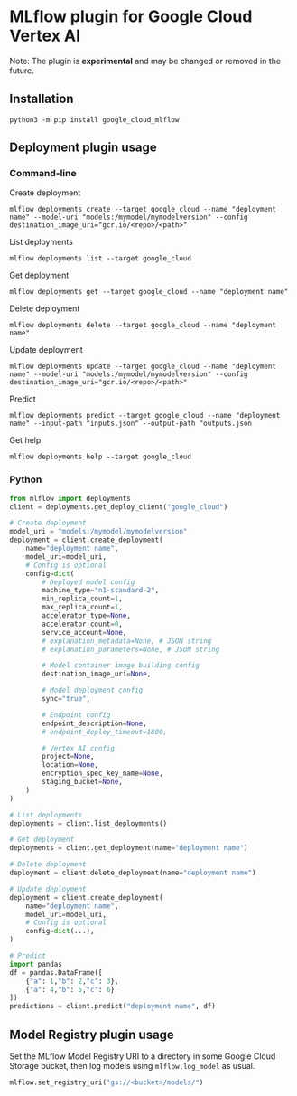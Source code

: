 # MLflow plugin for Google Cloud Vertex AI

Note: The plugin is **experimental** and may be changed or removed in the future.

## Installation

```shell
python3 -m pip install google_cloud_mlflow
```

## Deployment plugin usage

### Command-line

Create deployment

```shell
mlflow deployments create --target google_cloud --name "deployment name" --model-uri "models:/mymodel/mymodelversion" --config destination_image_uri="gcr.io/<repo>/<path>"
```

List deployments

```shell
mlflow deployments list --target google_cloud
```

Get deployment

```shell
mlflow deployments get --target google_cloud --name "deployment name"
```

Delete deployment

```shell
mlflow deployments delete --target google_cloud --name "deployment name"
```

Update deployment

```shell
mlflow deployments update --target google_cloud --name "deployment name" --model-uri "models:/mymodel/mymodelversion" --config destination_image_uri="gcr.io/<repo>/<path>"
```

Predict

```shell
mlflow deployments predict --target google_cloud --name "deployment name" --input-path "inputs.json" --output-path "outputs.json
```

Get help

```shell
mlflow deployments help --target google_cloud
```

### Python

```python
from mlflow import deployments
client = deployments.get_deploy_client("google_cloud")

# Create deployment
model_uri = "models:/mymodel/mymodelversion"
deployment = client.create_deployment(
    name="deployment name",
    model_uri=model_uri,
    # Config is optional
    config=dict(
        # Deployed model config
        machine_type="n1-standard-2",
        min_replica_count=1,
        max_replica_count=1,
        accelerator_type=None,
        accelerator_count=0,
        service_account=None,
        # explanation_metadata=None, # JSON string
        # explanation_parameters=None, # JSON string

        # Model container image building config
        destination_image_uri=None,

        # Model deployment config
        sync="true",

        # Endpoint config
        endpoint_description=None,
        # endpoint_deploy_timeout=1800,

        # Vertex AI config
        project=None,
        location=None,
        encryption_spec_key_name=None,
        staging_bucket=None,
    )
)

# List deployments
deployments = client.list_deployments()

# Get deployment
deployments = client.get_deployment(name="deployment name")

# Delete deployment
deployment = client.delete_deployment(name="deployment name")

# Update deployment
deployment = client.create_deployment(
    name="deployment name",
    model_uri=model_uri,
    # Config is optional
    config=dict(...),
)

# Predict
import pandas
df = pandas.DataFrame([
    {"a": 1,"b": 2,"c": 3},
    {"a": 4,"b": 5,"c": 6}
])
predictions = client.predict("deployment name", df)
```

## Model Registry plugin usage

Set the MLflow Model Registry URI to a directory in some Google Cloud Storage bucket, then log models using `mlflow.log_model` as usual.

```python
mlflow.set_registry_uri("gs://<bucket>/models/")
```
